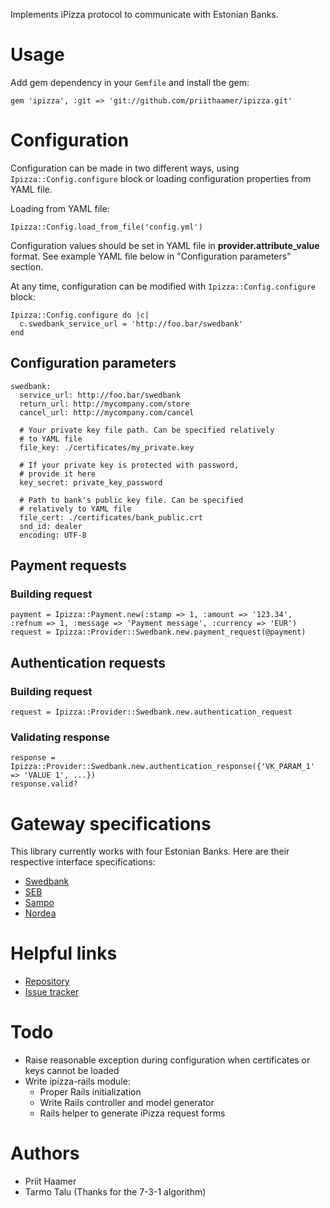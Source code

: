 Implements iPizza protocol to communicate with Estonian Banks.

Usage
=====

Add gem dependency in your `Gemfile` and install the gem:

    gem 'ipizza', :git => 'git://github.com/priithaamer/ipizza.git'

Configuration
=============

Configuration can be made in two different ways, using `Ipizza::Config.configure` block or loading configuration properties from YAML file.

Loading from YAML file:

    Ipizza::Config.load_from_file('config.yml')

Configuration values should be set in YAML file in **provider.attribute_value** format. See example YAML file below in "Configuration parameters" section.

At any time, configuration can be modified with `Ipizza::Config.configure` block:

    Ipizza::Config.configure do |c|
      c.swedbank_service_url = 'http://foo.bar/swedbank'
    end

Configuration parameters
------------------------

    swedbank:
      service_url: http://foo.bar/swedbank
      return_url: http://mycompany.com/store
      cancel_url: http://mycompany.com/cancel
      
      # Your private key file path. Can be specified relatively
      # to YAML file
      file_key: ./certificates/my_private.key
      
      # If your private key is protected with password,
      # provide it here
      key_secret: private_key_password
      
      # Path to bank's public key file. Can be specified
      # relatively to YAML file
      file_cert: ./certificates/bank_public.crt
      snd_id: dealer
      encoding: UTF-8

Payment requests
----------------

### Building request

    payment = Ipizza::Payment.new(:stamp => 1, :amount => '123.34', :refnum => 1, :message => 'Payment message', :currency => 'EUR')
    request = Ipizza::Provider::Swedbank.new.payment_request(@payment)

Authentication requests
-----------------------

### Building request

    request = Ipizza::Provider::Swedbank.new.authentication_request

### Validating response

    response = Ipizza::Provider::Swedbank.new.authentication_response({'VK_PARAM_1' => 'VALUE 1', ...})
    response.valid?

Gateway specifications
======================

This library currently works with four Estonian Banks. Here are their respective interface specifications:

* [Swedbank](https://www.swedbank.ee/static/pdf/business/d2d/paymentcollection/info_banklink_techspec_est.pdf)
* [SEB](http://www.seb.ee/index/1302)
* [Sampo](http://www.sampopank.ee/et/14732.html)
* [Nordea](http://www.nordea.ee/Teenused+ärikliendile/E-lahendused/787802.html)

Helpful links
=============

* [Repository](http://github.com/priithaamer/ipizza/tree/master)
* [Issue tracker](http://github.com/priithaamer/ipizza/issues)

Todo
====

* Raise reasonable exception during configuration when certificates or keys cannot be loaded
* Write ipizza-rails module:
  * Proper Rails initialization
  * Write Rails controller and model generator
  * Rails helper to generate iPizza request forms

Authors
=======

* Priit Haamer
* Tarmo Talu (Thanks for the 7-3-1 algorithm)
